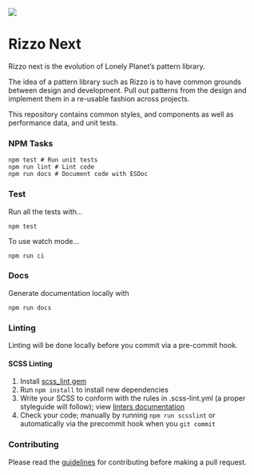 ![](https://doc.esdoc.org/github.com/lonelyplanet/rizzo-next/badge.svg)
# Rizzo Next
Rizzo next is the evolution of Lonely Planet’s pattern library.

The idea of a pattern library such as Rizzo is to have common grounds between design and development. Pull out patterns from the design and implement them in a re-usable fashion across projects.

This repository contains common styles, and components as well as performance data, and unit tests.

### NPM Tasks
```shell
npm test # Run unit tests
npm run lint # Lint code
npm run docs # Document code with ESDoc
```

### Test
Run all the tests with…

```shell
npm test
```

To use watch mode…

```shell
npm run ci
```

### Docs
Generate documentation locally with

```shell
npm run docs
```

### Linting

Linting will be done locally before you commit via a pre-commit hook.

#### SCSS Linting

1. Install [scss_lint gem](https://github.com/brigade/scss-lint#installation)
2. Run `npm install` to install new dependencies
3. Write your SCSS to conform with the rules in .scss-lint.yml (a proper styleguide will follow); view [linters documentation](https://github.com/brigade/scss-lint/blob/master/lib/scss_lint/linter/README.md)
4. Check your code; manually by running `npm run scsslint` or automatically via the precommit hook when you `git commit`

### Contributing

Please read the [guidelines](https://github.com/lonelyplanet/rizzo-next/blob/master/CONTRIBUTING.md) for contributing before making a pull request.
